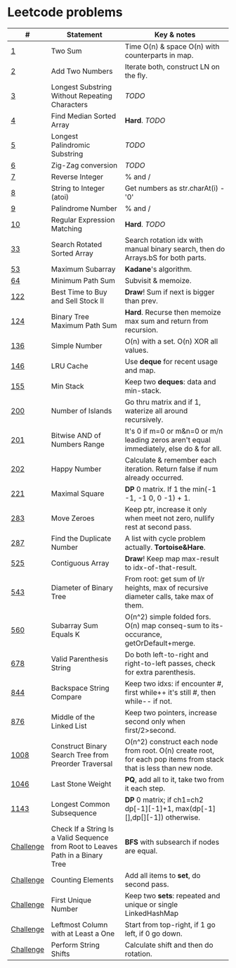 # Leetcode problems

| # | Statement | Key & notes |
| - | --------- | ----------- |
[1](https://leetcode.com/problems/two-sum/) | Two Sum | Time O(n) & space O(n) with counterparts in map.
[2](https://leetcode.com/problems/add-two-numbers) | Add Two Numbers | Iterate both, construct LN on the fly.
[3](https://leetcode.com/problems/longest-substring-without-repeating-characters) | Longest Substring Without Repeating Characters | _TODO_
[4](https://leetcode.com/problems/median-of-two-sorted-arrays/) | Find Median Sorted Array | **Hard**. _TODO_
[5](https://leetcode.com/problems/longest-palindromic-substring) | Longest Palindromic Substring | _TODO_
[6](https://leetcode.com/problems/zigzag-conversion) | Zig-Zag conversion | _TODO_
[7](https://leetcode.com/problems/reverse-integer) | Reverse Integer | % and /
[8](https://leetcode.com/problems/string-to-integer-atoi) | String to Integer (atoi) | Get numbers as str.charAt(i) - '0'
[9](https://leetcode.com/problems/palindrome-number) | Palindrome Number | % and /
[10](https://leetcode.com/problems/regular-expression-matching/) | Regular Expression Matching | **Hard**. _TODO_
[33](https://leetcode.com/problems/search-in-rotated-sorted-array/) | Search Rotated Sorted Array | Search rotation idx with manual binary search, then do Arrays.bS for both parts.
[53](https://leetcode.com/problems/maximum-subarray/) | Maximum Subarray | **Kadane**'s algorithm.
[64](https://leetcode.com/problems/minimum-path-sum/) | Minimum Path Sum | Subvisit & memoize.
[122](https://leetcode.com/problems/best-time-to-buy-and-sell-stock-ii/) | Best Time to Buy and Sell Stock II | **Draw**! Sum if next is bigger than prev.
[124](https://leetcode.com/problems/binary-tree-maximum-path-sum/submissions/) | Binary Tree Maximum Path Sum | **Hard**. Recurse then memoize max sum and return from recursion.
[136](https://leetcode.com/problems/single-number/) | Simple Number | O(n) with a set. O(n) XOR all values.
[146](https://leetcode.com/problems/lru-cache/) | LRU Cache | Use **deque** for recent usage and map.
[155](https://leetcode.com/problems/min-stack/) | Min Stack | Keep two **deques**: data and min-stack.
[200](https://leetcode.com/problems/number-of-islands/) | Number of Islands | Go thru matrix and if 1, waterize all around recursively.
[201](https://leetcode.com/problems/bitwise-and-of-numbers-range/) | Bitwise AND of Numbers Range | It's 0 if m=0 or m&n=0 or m/n leading zeros aren't equal immediately, else do & for all.
[202](https://leetcode.com/problems/happy-number/) | Happy Number | Calculate & remember each iteration. Return false if num already occurred.
[221](https://leetcode.com/problems/maximal-square/) | Maximal Square | **DP** 0 matrix. If 1 the min(-1 -1, -1 0, 0 -1) + 1.
[283](https://leetcode.com/problems/move-zeroes/) | Move Zeroes | Keep ptr, increase it only when meet not zero, nullify rest at second pass.
[287](https://leetcode.com/problems/find-the-duplicate-number/) | Find the Duplicate Number | A list with cycle problem actually. **Tortoise&Hare**.
[525](https://leetcode.com/problems/contiguous-array/) | Contiguous Array | **Draw**! Keep map max-result to idx-of-that-result.
[543](https://leetcode.com/problems/diameter-of-binary-tree/) | Diameter of Binary Tree | From root: get sum of l/r heights, max of recursive diameter calls, take max of them.
[560](https://leetcode.com/problems/subarray-sum-equals-k/) | Subarray Sum Equals K | O(n^2) simple folded fors. O(n) map conseq-sum to its-occurance, getOrDefault+merge.
[678](https://leetcode.com/problems/valid-parenthesis-string/solution/) | Valid Parenthesis String | Do both left-to-right and right-to-left passes, check for extra parenthesis.
[844](https://leetcode.com/problems/backspace-string-compare/) | Backspace String Compare | Keep two idxs: if encounter #, first while++ it's still #, then while-- if not.
[876](https://leetcode.com/problems/middle-of-the-linked-list/) | Middle of the Linked List | Keep two pointers, increase second only when first/2>second.
[1008](https://leetcode.com/problems/construct-binary-search-tree-from-preorder-traversal/) | Construct Binary Search Tree from Preorder Traversal | O(n^2) construct each node from root. O(n) create root, for each pop items from stack that is less than new node.
[1046](https://leetcode.com/problems/last-stone-weight/) | Last Stone Weight | **PQ**, add all to it, take two from it each step.
[1143](https://leetcode.com/problems/longest-common-subsequence/) | Longest Common Subsequence | **DP** 0 matrix; if ch1=ch2 dp[-1][-1]+1, max(dp[-1][],dp[][-1]) otherwise.
[Challenge](https://leetcode.com/explore/featured/card/30-day-leetcoding-challenge/532/week-5/3315/) | Check If a String Is a Valid Sequence from Root to Leaves Path in a Binary Tree | **BFS** with subsearch if nodes are equal.
[Challenge](https://leetcode.com/explore/featured/card/30-day-leetcoding-challenge/528/week-1/3289/) | Counting Elements | Add all items to **set**, do second pass.
[Challenge](https://leetcode.com/explore/featured/card/30-day-leetcoding-challenge/531/week-4/3313/) | First Unique Number | Keep two **sets**: repeated and unique or single LinkedHashMap
[Challenge](https://leetcode.com/explore/featured/card/30-day-leetcoding-challenge/530/week-3/3306/) | Leftmost Column with at Least a One | Start from top-right, if 1 go left, if 0 go down.
[Challenge](https://leetcode.com/explore/featured/card/30-day-leetcoding-challenge/529/week-2/3299/) | Perform String Shifts | Calculate shift and then do rotation.
